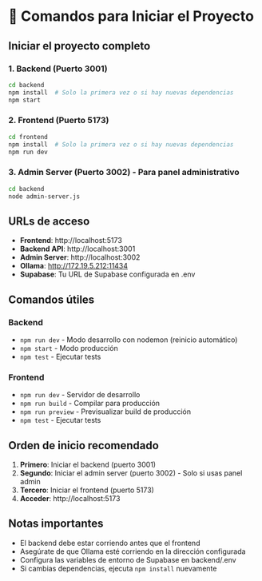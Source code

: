 # 🚀 Comandos para Iniciar el Proyecto

## Iniciar el proyecto completo

### 1. Backend (Puerto 3001)
```bash
cd backend
npm install  # Solo la primera vez o si hay nuevas dependencias
npm start
```

### 2. Frontend (Puerto 5173)
```bash
cd frontend
npm install  # Solo la primera vez o si hay nuevas dependencias
npm run dev
```

### 3. Admin Server (Puerto 3002) - Para panel administrativo
```bash
cd backend
node admin-server.js
```

## URLs de acceso

- **Frontend**: http://localhost:5173
- **Backend API**: http://localhost:3001
- **Admin Server**: http://localhost:3002
- **Ollama**: http://172.19.5.212:11434
- **Supabase**: Tu URL de Supabase configurada en .env

## Comandos útiles

### Backend
- `npm run dev` - Modo desarrollo con nodemon (reinicio automático)
- `npm start` - Modo producción
- `npm test` - Ejecutar tests

### Frontend
- `npm run dev` - Servidor de desarrollo
- `npm run build` - Compilar para producción
- `npm run preview` - Previsualizar build de producción
- `npm test` - Ejecutar tests

## Orden de inicio recomendado

1. **Primero**: Iniciar el backend (puerto 3001)
2. **Segundo**: Iniciar el admin server (puerto 3002) - Solo si usas panel admin
3. **Tercero**: Iniciar el frontend (puerto 5173)
4. **Acceder**: http://localhost:5173

## Notas importantes

- El backend debe estar corriendo antes que el frontend
- Asegúrate de que Ollama esté corriendo en la dirección configurada
- Configura las variables de entorno de Supabase en backend/.env
- Si cambias dependencias, ejecuta `npm install` nuevamente